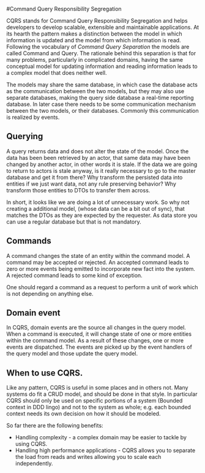 #Command Query Responsibility Segregation

CQRS stands for Command Query Responsibility Segregation and helps developers to develop scalable, extensible and maintainable applications. At its hearth the pattern makes a distinction between the model in which information is updated and the model from which information is read. Following the vocabulary of *Command Query Separation* the models are called Command and Query. The rationale behind this separation is that for many problems, particularly in complicated domains, having the same conceptual model for updating information and reading information leads to a complex model that does neither well.

The models may share the same database, in which case the database acts as the communication between the two models, but they may also use separate databases, making the query side database a real-time reporting database. In later case there needs to be some communication mechanism between the two models, or their databases. Commonly this communication is realized by events.

## Querying

A query returns data and does not alter the state of the model. Once the data has been been retrieved by an actor, that same data may have been changed by another actor, in other words it is stale. If the data we are going to return to actors is stale anyway, is it really necessary to go to the master database and get it from there? Why transform the persisted data into entities if we just want data, not any rule preserving behavior? Why transform those entities to DTOs to transfer them across.

In short, it looks like we are doing a lot of unnecessary work. So why not creating a additional model, (whose data can be a bit out of sync), that matches the DTOs as they are expected by the requester. As data store you can use a regular database but that is not mandatory.

## Commands

A command changes the state of an entity within the command model. A command may be accepted or rejected. An accepted command leads to zero or more events being emitted to incorporate new fact into the system. A rejected command leads to some kind of exception.

One should regard a command as a request to perform a unit of work which is not depending on anything else.



## Domain event

In CQRS, domain events are the source all changes in the query model. When a command is executed, it will change state of one or more entities within the command model. As a result of these changes, one or more events are dispatched. The events are picked up by the event handlers of the query model and those update the query model.

## When to use CQRS.

Like any pattern, CQRS is useful in some places and in others not. Many systems do fit a CRUD model, and should be done in that style. In particular CQRS should only be used on specific portions of a system (Bounded context in DDD lingo) and not to the system as whole; e.g. each bounded context needs its own decision on how it should be modeled.

So far there are the following benefits:

* Handling complexity - a complex domain may be easier to tackle by using CQRS.
* Handling high performance applications - CQRS allows you to separate the load from reads and writes allowing you to scale each independently.
